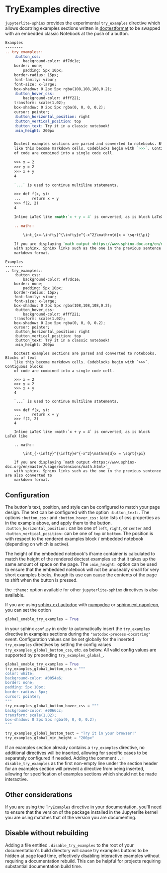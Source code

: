 # TryExamples directive

`jupyterlite-sphinx` provides the experimental `try_examples` directive which allows
docstring examples sections written in [doctestformat](https://docs.python.org/3/library/doctest.html) to be swapped with an embedded classic Notebook at the push of a button.


```rst
Examples
--------
.. try_examples::
    :button_css:
        background-color: #f7dc1e;
	border: none;
    	padding: 5px 10px;
   	border-radius: 15px;
	font-family: vibur;
	font-size: x-large;
	box-shadow: 0 2px 5px rgba(108,108,108,0.2);
    :button_hover_css:
        background-color: #fff221;
 	transform: scale(1.02);
	box-shadow: 0 2px 5px rgba(0, 0, 0, 0.2);
	cursor: pointer;
    :button_horizontal_position: right
    :button_vertical_position: top
    :button_text: Try it in a classic notebook!
    :min_height: 200px


    Doctest examples sections are parsed and converted to notebooks. Blocks of text
    like this become markdown cells. Codeblocks begin with `>>>`. Contiguous blocks
    of code are combined into a single code cell.

    >>> x = 2
    >>> y = 2
    >>> x + y
    4

    `...` is used to continue multiline statements.

    >>> def f(x, y):
    ...     return x + y
    >>> f(2, 2)
    4

    Inline LaTeX like :math:`x + y = 4` is converted, as is block LaTeX like

    .. math::

        \int_{x=-\infty}^{\infty}e^{-x^2}\mathrm{d}x = \sqrt{\pi}

    If you are displaying `math output <https://www.sphinx-doc.org/en/master/usage/extensions/math.html>`_
    with sphinx. Sphinx links such as the one in the previous sentence are also converted to
    markdown format.
```


```{eval-rst}
Examples
--------
.. try_examples::
    :button_css:
        background-color: #f7dc1e;
	border: none;
    	padding: 5px 10px;
   	border-radius: 15px;
	font-family: vibur;
	font-size: x-large;
	box-shadow: 0 2px 5px rgba(108,108,108,0.2);
    :button_hover_css:
        background-color: #fff221;
 	transform: scale(1.02);
	box-shadow: 0 2px 5px rgba(0, 0, 0, 0.2);
	cursor: pointer;
    :button_horizontal_position: right
    :button_vertical_position: top
    :button_text: Try it in a classic notebook!
    :min_height: 200px

    Doctest examples sections are parsed and converted to notebooks. Blocks of text
    like this become markdown cells. Codeblocks begin with `>>>`. Contiguous blocks
    of code are combined into a single code cell.

    >>> x = 2
    >>> y = 2
    >>> x + y
    4

    `...` is used to continue multiline statements.

    >>> def f(x, y):
    ...     return x + y
    >>> f(2, 2)
    4

    Inline LaTeX like :math:`x + y = 4` is converted, as is block LaTeX like

    .. math::

        \int_{-\infty}^{\infty}e^{-x^2}\mathrm{d}x = \sqrt{\pi}

    If you are displaying `math output <https://www.sphinx-doc.org/en/master/usage/extensions/math.html>`_
    with sphinx. Sphinx links such as the one in the previous sentence are also converted to
    markdown format.
```

## Configuration

The button's text, position, and style can be configured to match your page design. The
text can be configured with the option `:button_text:`. The options `:button_css:` and
`:button_hover_css:` take lists of css properties as in the example above, and
apply them to the button. `:button_horizontal_position:` can be one of `left`, `right`, or
`center` and `:button_vertical_position:` can be one of `top` or `bottom`. The position
is with respect to the rendered examples block / embedded notebook
(depending on which is active).

The height of the embedded notebook's iframe container is calculated to match the height
of the rendered doctest examples so that it takes up the same amount of space on the
page. The `:min_height:` option can be used to ensure that the embedded notebook will not
be unuseably small for very short examples blocks, though its use can cause the contents
of the page to shift when the button is pressed.

the `:theme:` option available for other `jupyterlite-sphinx` directives is also
available.

If you are using [sphinx.ext.autodoc](https://www.sphinx-doc.org/en/master/usage/extensions/autodoc.html) with [numpydoc](https://numpydoc.readthedocs.io/en/latest/format.html) or [sphinx.ext.napoleon](https://www.sphinx-doc.org/en/master/usage/extensions/napoleon.html), you
can set the option

```python
global_enable_try_examples = True
```

in your sphinx `conf.py` in order to automatically insert the `try_examples` directive
in examples sections during the `"autodoc-process-docstring"` event. Configuration values
can be set globally for the inserted `try_examples` directives by setting the config values
`try_examples_global_button_css`, etc. as below. All valid config values are supported
by prepending `try_examples_global_`.

```python
global_enable_try_examples = True
try_examples_global_button_css = """
color: white;
background-color: #0054a6;
border: none;
padding: 5px 10px;
border-radius: 5px;
cursor: pointer;
"""
try_examples_global_button_hover_css = """
background-color: #0066cc;
transform: scale(1.02);
box-shadow: 0 2px 5px rgba(0, 0, 0, 0.2);
"""

try_examples_global_button_text = "Try it in your browser!"
try_examples_global_min_height = "200px"
```

If an examples section already contains a `try_examples` directive, no additional
directives will be inserted, allowing for specific cases to be separately configured
if needed. Adding the comment `..! disable_try_examples` as the first non-empty line under
the section header for an examples section will prevent a directive from being inserted,
allowing for specification of examples sections which should not be made interactive.

## Other considerations
If you are using the `TryExamples` directive in your documentation, you'll need to ensure
that the version of the package installed in the Jupyterlite kernel you are using
matches that of the version you are documenting.

## Disable without rebuilding
Adding a file entitled `.disable_try_examples` to the root of your documentation's build
directory will cause try examples buttons to be hidden at page load time, effectively
disabling interactive examples without requiring a documentation rebuild. This can be
helpful for projects requiring substantial documentation build time.